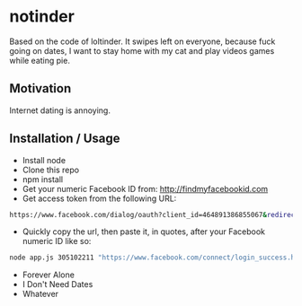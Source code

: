 # notinder


Based on the code of loltinder. It swipes left on everyone, because fuck going on dates, I want to stay home
with my cat and play videos games while eating pie. 

## Motivation

Internet dating is annoying.

## Installation / Usage

* Install node
* Clone this repo
* npm install
* Get your numeric Facebook ID from: http://findmyfacebookid.com
* Get access token from the following URL:

```sh
https://www.facebook.com/dialog/oauth?client_id=464891386855067&redirect_uri=https://www.facebook.com/connect/login_success.html&scope=basic_info,email,public_profile,user_about_me,user_activities,user_birthday,user_education_history,user_friends,user_interests,user_likes,user_location,user_photos,user_relationship_details&response_type=token
```

* Quickly copy the url, then paste it, in quotes, after your Facebook numeric ID like so:

```sh
node app.js 305102211 "https://www.facebook.com/connect/login_success.html#access_token=CAAGm0PX4ZCpsc3npjYuZASBBIwGz8rS1aQcnjn2cThwpwVVJ9QNqlejhICzkharwvX56IIw5hEsebHIaxSXAs4RvoSBLhsCaKTgQAZBGny1EICA7orRtiuhHVjspFXZBs2GT6JpHUKtlAZD&expires_in=6902"
```

* Forever Alone
* I Don't Need Dates
* Whatever
